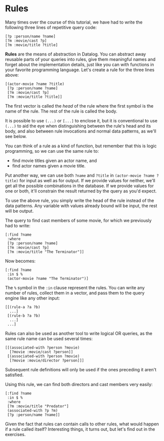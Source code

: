 # Rules

Many times over the course of this tutorial, we have had to write the
following three lines of repetitive query code:

    [?p :person/name ?name]
    [?m :movie/cast ?p]
    [?m :movie/title ?title]

**Rules** are the means of abstraction in Datalog. You can abstract
away reusable parts of your queries into rules, give them meaningful
names and forget about the implementation details, just like you can with functions
in your favorite programming language. Let's create a rule for the three lines above:

    [(actor-movie ?name ?title)
     [?p :person/name ?name]
     [?m :movie/cast ?p]
     [?m :movie/title ?title]]

The first vector is called the *head* of the rule where the first
symbol is the name of the rule. The rest of the rule is called the body. 

It is possible to use `(...)` or `[...]` to enclose it, but it is conventional to use `(...)` to aid the eye when distinguishing between the rule's head and its body, and also between rule invocations and normal data patterns, as we'll see below.

You can think of a rule as a kind of function, but remember that this
is logic programming, so we can use the same rule to:

* find movie titles given an actor name, and
* find actor names given a movie title.

Put another way, we can use both `?name` and `?title` in `(actor-movie ?name ?title)` for input as well as for output. If we provide values for neither, we'll get all the possible combinations in the database. If we provide values for one or both, it'll constrain the result returned by the query as you'd expect.

To use the above rule, you simply write the head of the rule instead of the data patterns. Any variable with values already bound will be input, the rest will be output.

The query to find cast members of some movie,
for which we previously had to write:

    [:find ?name
     :where
     [?p :person/name ?name]
     [?m :movie/cast ?p]
     [?m :movie/title "The Terminator"]]

Now becomes:

    [:find ?name
     :in $ %
     (actor-movie ?name "The Terminator")]

The `%` symbol in the `:in` clause represent the rules. You can write
any number of rules, collect them in a vector, and pass them
to the query engine like any other input:

    [[(rule-a ?a ?b)
      ...]
     [(rule-b ?a ?b)
      ...]
     ...]

Rules can also be used as another tool to write logical OR queries, as the
same rule name can be used several times:

    [[(associated-with ?person ?movie)
      [?movie :movie/cast ?person]]
     [(associated-with ?person ?movie)
      [?movie :movie/director ?person]]]

Subsequent rule definitions will only be used if the ones preceding it aren't satisfied.

Using this rule, we can find both directors and cast members very easily:

    [:find ?name
     :in $ %
     :where
     [?m :movie/title "Predator"]
     (associated-with ?p ?m)
     [?p :person/name ?name]]

Given the fact that rules can contain calls to other rules, what would
happen if a rule called itself? Interesting things, it turns out, but
let's find out in the exercises.

